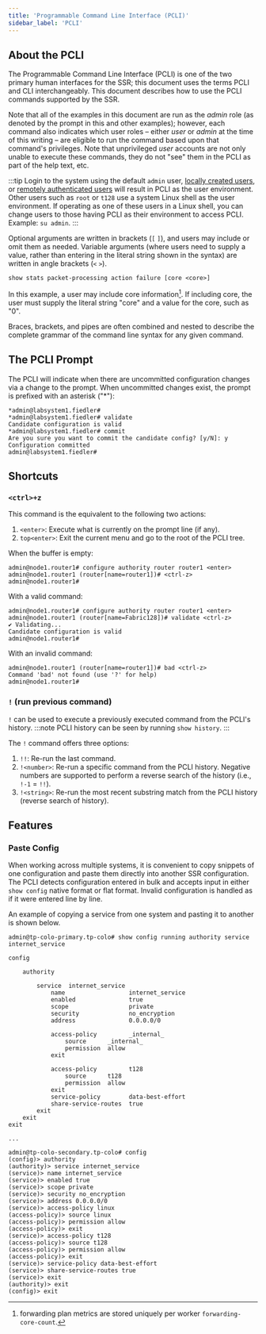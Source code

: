 ```yaml
---
title: 'Programmable Command Line Interface (PCLI)'
sidebar_label: 'PCLI'
---
```


## About the PCLI

The Programmable Command Line Interface (PCLI) is one of the two primary human interfaces for the SSR; this document uses the terms PCLI and CLI interchangeably. This document describes how to use the PCLI commands supported by the SSR. 

Note that all of the examples in this document are run as the _admin_ role (as denoted by the prompt in this and other examples); however, each command also indicates which user roles – either _user_ or _admin_ at the time of this writing – are eligible to run the command based upon that command's privileges. Note that unprivileged _user_ accounts are not only unable to execute these commands, they do not "see" them in the PCLI as part of the help text, etc.

:::tip
Login to the system using the default `admin` user, [locally created users](config_radius#local-users), or [remotely authenticated users](config_radius#overview) will result in PCLI as the user environment. Other users such as `root` or `t128` use a system Linux shell as the user environment. If operating as one of these users in a Linux shell, you can change users to those having PCLI as their environment to access PCLI. Example: `su admin`.
:::

Optional arguments are written in brackets (`[` `]`), and users may include or omit them as needed. Variable arguments (where users need to supply a value, rather than entering in the literal string shown in the syntax) are written in angle brackets (`<` `>`).

```
show stats packet-processing action failure [core <core>]
```

In this example, a user may include core information[^1]. If including core, the user must supply the literal string "core" and a value for the core, such as "0".

[^1]: forwarding plan metrics are stored uniquely per worker `forwarding-core-count`.

Braces, brackets, and pipes are often combined and nested to describe the complete grammar of the command line syntax for any given command.

## The PCLI Prompt

The PCLI will indicate when there are uncommitted configuration changes via a change to the prompt. When uncommitted changes exist, the prompt is prefixed with an asterisk ("\*"):

```
*admin@labsystem1.fiedler#
*admin@labsystem1.fiedler# validate
Candidate configuration is valid
*admin@labsystem1.fiedler# commit
Are you sure you want to commit the candidate config? [y/N]: y
Configuration committed
admin@labsystem1.fiedler#
```

## Shortcuts

### `<ctrl>+z` 

This command is the equivalent to the following two actions:

1. `<enter>`: Execute what is currently on the prompt line (if any).
2. `top<enter>`: Exit the current menu and go to the root of the PCLI tree.

When the buffer is empty:

```
admin@node1.router1# configure authority router router1 <enter>
admin@node1.router1 (router[name=router1])# <ctrl-z>
admin@node1.router1#
```

With a valid command:

```
admin@node1.router1# configure authority router router1 <enter>
admin@node1.router1 (router[name=Fabric128])# validate <ctrl-z>
✔ Validating...
Candidate configuration is valid
admin@node1.router1#
```

With an invalid command:

```
admin@node1.router1 (router[name=router1])# bad <ctrl-z>
Command 'bad' not found (use '?' for help)
admin@node1.router1#
```

### `!` (run previous command)

`!` can be used to execute a previously executed command from the PCLI's history.
:::note
PCLI history can be seen by running `show history`.
:::

The `!` command offers three options:

1. `!!`: Re-run the last command.
2. `!<number>`: Re-run a specific command from the PCLI history. Negative numbers are supported to perform a reverse search of the history (i.e., `!-1` = `!!`).
3. `!<string>`: Re-run the most recent substring match from the PCLI history (reverse search of history).

## Features

### Paste Config

When working across multiple systems, it is convenient to copy snippets of one configuration and paste them directly into another SSR configuration. The PCLI detects configuration entered in bulk and accepts input in either `show config` native format or flat format. Invalid configuration is handled as if it were entered line by line.

An example of copying a service from one system and pasting it to another is shown below.

```
admin@tp-colo-primary.tp-colo# show config running authority service internet_service

config

    authority

        service  internet_service
            name                  internet_service
            enabled               true
            scope                 private
            security              no_encryption
            address               0.0.0.0/0

            access-policy         _internal_
                source      _internal_
                permission  allow
            exit

            access-policy         t128
                source      t128
                permission  allow
            exit
            service-policy        data-best-effort
            share-service-routes  true
        exit
    exit
exit

...

admin@tp-colo-secondary.tp-colo# config
(config)> authority
(authority)> service internet_service
(service)> name internet_service
(service)> enabled true
(service)> scope private
(service)> security no_encryption
(service)> address 0.0.0.0/0
(service)> access-policy linux
(access-policy)> source linux
(access-policy)> permission allow
(access-policy)> exit
(service)> access-policy t128
(access-policy)> source t128
(access-policy)> permission allow
(access-policy)> exit
(service)> service-policy data-best-effort
(service)> share-service-routes true
(service)> exit
(authority)> exit
(config)> exit
```
